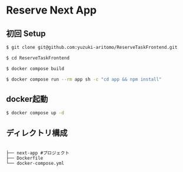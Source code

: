 # Reserve Next App

## 初回 Setup

```bash
$ git clone git@github.com:yuzuki-aritomo/ReserveTaskFrontend.git

$ cd ReserveTaskFrontend

$ docker compose build

$ docker compose run --rm app sh -c "cd app && npm install"
```

## docker起動

```bash
$ docker compose up -d
```

## ディレクトリ構成
```

├── next-app #プロジェクト
├── Dockerfile
└── docker-compose.yml

```